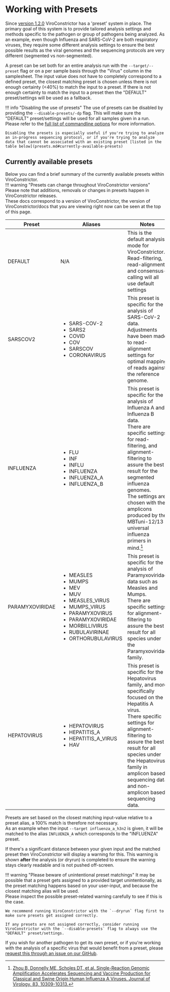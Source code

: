 # Working with Presets

Since [version 1.2.0](changelog.md#120-2023-01-18) ViroConstrictor has a 'preset' system in place.
The primary goal of this system is to provide tailored analysis settings and methods specific to the pathogen or group of pathogens being analyzed.
As an example, even though Influenza and SARS-CoV-2 are both respiratory viruses, they require some different analysis settings to ensure the best possible results as the viral genomes and the sequencing protocols are very different (segmented vs non-segmented).

A preset can be set both for an entire analysis run with the `--target/--preset` flag or on a per sample basis through the "Virus" column in the samplesheet.
The input value does not have to completely correspond to a defined preset, the closest matching preset is chosen unless there is not enough certainty (<40%) to match the input to a preset.
If there is not enough certainty to match the input to a preset then the "DEFAULT" preset/settings will be used as a fallback.

!!! info "Disabling the use of presets"
    The use of presets can be disabled by providing the `--disable-presets/-dp` flag. This will make sure the "DEFAULT" preset/settings will be used for all samples given in a run.  
    Please refer to the [full list of commandline options](manual.md#overview-of-command-line-options) for more information.

    Disabling the presets is especially useful if you're trying to analyze an in-progress sequencing protocol, or if you're trying to analyze data that cannot be associated with an existing preset [listed in the table below](presets.md#currently-available-presets)

## Currently available presets

Below you can find a brief summary of the currently available presets within ViroConstrictor.  
!!! warning "Presets can change throughout ViroConstrictor versions"
    Please note that additions, removals or changes in presets happen in ViroConstrictor releases.  
    These docs correspond to a version of ViroConstrictor, the version of ViroConstrictor/docs that you are viewing right now can be seen at the top of this page. 

| Preset    | Aliases | Notes |
|-----------|-------|---------|
| DEFAULT   | N/A | This is the default analysis mode for ViroConstrictor.<br>Read-filtering, read-alignment and consensus-calling will all use default settings |
| SARSCOV2  | <ul><li>SARS-COV-2</li><li>SARS2</li><li>COVID</li><li>COV</li><li>SARSCOV</li><li>CORONAVIRUS</li></ul> | This preset is specific for the analysis of SARS-CoV-2 data.<br>Adjustments have been made to read-alignment settings for optimal mapping of reads against the reference genome. |
| INFLUENZA | <ul><li>FLU</li><li>INF</li><li>INFLU</li><li>INFLUENZA</li><li>INFLUENZA_A</li><li>INFLUENZA_B</li></ul> | This preset is specific for the analysis of Influenza A and Influenza B data.<br>There are specific settings for read-filtering, and alignment-filtering to assure the best result for the segmented influenza genomes.<br>The settings are chosen with the amplicons produced by the MBTuni-12/13 universal influenza primers in mind.[^1] |
| PARAMYXOVIRIDAE | <ul><li>MEASLES</li><li>MUMPS</li><li>MEV</li><li>MUV</li><li>MEASLES_VIRUS</li><li>MUMPS_VIRUS</li><li>PARAMYXOVIRUS</li><li>PARAMYXOVIRIDAE</li><li>MORBILLIVIRUS</li><li>RUBULAVIRINAE</li><li>ORTHORUBULAVIRUS</li></ul> | This preset is specific for the analysis of Paramyxoviridae data such as Measles and Mumps.<br>There are specific settings for alignment-filtering to assure the best result for all species under the Paramyxoviridae family.<br> |
| HEPATOVIRUS | <ul><li>HEPATOVIRUS</li><li>HEPATITIS_A</li><li>HEPATITIS_A_VIRUS</li><li>HAV</li></ul> | This preset is specific for the Hepatovirus family, and more specifically focused on the Hepatitis A virus.<br>There specific settings for alignment-filtering to assure the best result for all species under the Hepatovirus family in amplicon based sequencing data and non-amplicon based sequencing data. |

Presets are set based on the closest matching input-value relative to a preset alias, a 100% match is therefore not necessary.  
As an example when the input `--target influenza_a_h3n2` is given, it will be matched to the alias `INFLUENZA_A` which corresponds to the "INFLUENZA" preset.

If there's a significant distance between your given input and the matched preset then ViroConstrictor will display a warning for this. This warning is shown **after** the analysis (or dryrun) is completed to ensure the warning stays clearly readable and is not pushed off-screen.

!!! warning "Please beware of unintentional preset matchings"
    It may be possible that a preset gets assigned to a provided target unintentionally, as the preset matching happens based on your user-input, and because the closest matching alias will be used.  
    Please inspect the possible preset-related warning carefully to see if this is the case.

    We recommend running ViroConstrictor with the `--dryrun` flag first to make sure presets get assigned correctly.

    If any presets are not assigned correctly, consider running ViroConstrictor with the `--disable-presets` flag to always use the "DEFAULT" preset/settings.


If you wish for another pathogen to get its own preset, or if you're working with the analysis of a specific virus that would benefit from a preset, please [request this through an issue on our GitHub](https://github.com/RIVM-bioinformatics/ViroConstrictor/issues/new/choose).


[^1]: [Zhou B, Donnelly ME, Scholes DT, et al. Single-Reaction Genomic Amplification Accelerates Sequencing and Vaccine Production for Classical and Swine Origin Human Influenza A Viruses. Journal of Virology. 83, 10309-10313.](https://doi.org/10.1128/JVI.01109-09)